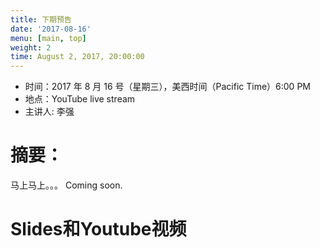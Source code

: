 ```yaml
---
title: 下期预告
date: '2017-08-16'
menu: [main, top]
weight: 2
time: August 2, 2017, 20:00:00
---
```



- 时间：2017 年 8 月 16 号（星期三），美西时间（Pacific Time）6:00 PM
- 地点：YouTube live stream 
- 主讲人: 李强
 
# 摘要：

马上马上。。。
Coming soon.

# Slides和Youtube视频


